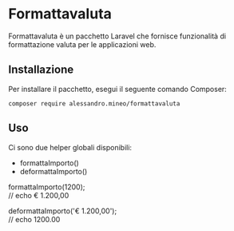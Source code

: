 # Formattavaluta

Formattavaluta è un pacchetto Laravel che fornisce funzionalità di formattazione valuta per le applicazioni web.

## Installazione

Per installare il pacchetto, esegui il seguente comando Composer:

`composer require alessandro.mineo/formattavaluta`

## Uso

Ci sono due helper globali disponibili:
* formattaImporto()
* deformattaImporto()

formattaImporto(1200);  
// echo € 1.200,00

deformattaImporto('€ 1.200,00');  
// echo  1200.00

